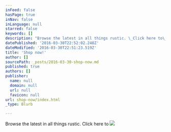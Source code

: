 ```yaml
---
inFeed: false
hasPage: true
inNav: false
inLanguage: null
starred: false
keywords: []
description: "Browse the latest in all things rustic. \_Click here to\_"
datePublished: '2016-03-30T22:52:02.248Z'
dateModified: '2016-03-30T22:51:23.519Z'
title: 'Shop now!'
author: []
sourcePath: _posts/2016-03-30-shop-now.md
published: true
authors: []
publisher:
  name: null
  domain: null
  url: null
  favicon: null
url: shop-now/index.html
_type: Blurb

---
```

Browse the latest in all things rustic.  Click here to ![](https://the-grid-user-content.s3-us-west-2.amazonaws.com/4882414d-e504-45cd-89a3-37175d2bdac9.jpg)